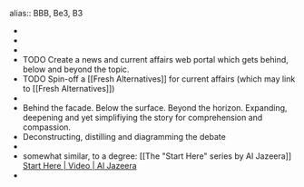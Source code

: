 alias:: BBB, Be3, B3

-
-
-
- TODO Create a news and current affairs web portal which gets behind, below and beyond the topic.
- TODO Spin-off a [[Fresh Alternatives]] for current affairs (which may link to [[Fresh Alternatives]])
-
- Behind the facade. Below the surface. Beyond the horizon. Expanding, deepening and yet simplifiying the story for comprehension and compassion.
- Deconstructing, distilling and diagramming the debate
-
- somewhat similar, to a degree: [[The "Start Here" series by Al Jazeera]] [Start Here | Video | Al Jazeera](https://www.aljazeera.com/program/start-here/)
-